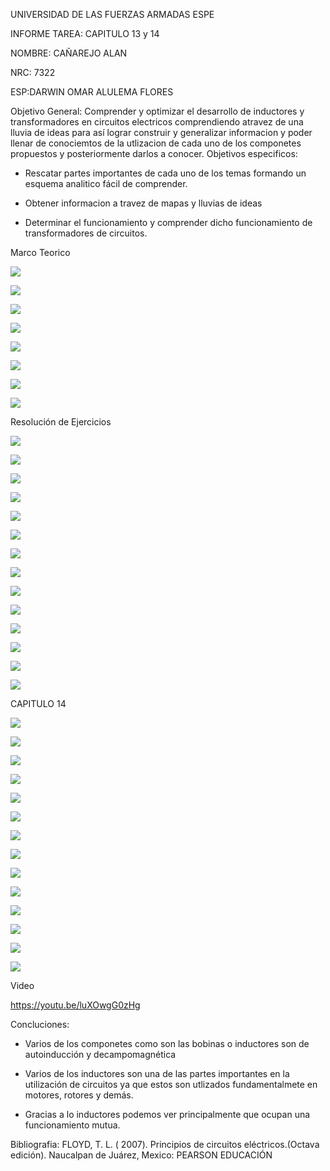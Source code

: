 UNIVERSIDAD DE LAS FUERZAS ARMADAS ESPE

INFORME TAREA: CAPITULO 13 y 14

NOMBRE: CAÑAREJO ALAN

NRC: 7322

ESP:DARWIN OMAR ALULEMA FLORES

Objetivo General: Comprender y optimizar el desarrollo  de  inductores y transformadores en circuitos electricos  comprendiendo atravez de una lluvia de ideas para así lograr construir y generalizar informacion y poder llenar de conociemtos de la utlizacion de cada uno de los componetes propuestos y posteriormente darlos a conocer.
Objetivos especificos:

* Rescatar partes importantes de cada uno de los temas formando un esquema analitico fácil de comprender.

* Obtener informacion a travez de mapas y lluvias de ideas 

* Determinar el funcionamiento y comprender dicho funcionamiento de transformadores de circuitos.

Marco Teorico

![](https://github.com/aicanarejo/-Informe-7/blob/main/29.png)

![](https://github.com/aicanarejo/-Informe-7/blob/main/30.png)

![](https://github.com/aicanarejo/-Informe-7/blob/main/31.png)

![](https://github.com/aicanarejo/-Informe-7/blob/main/32.png)

![](https://github.com/aicanarejo/-Informe-7/blob/main/33.png)

![](https://github.com/aicanarejo/-Informe-7/blob/main/34.png)

![](https://github.com/aicanarejo/-Informe-7/blob/main/35.png)

![](https://github.com/aicanarejo/-Informe-7/blob/main/36.png)


Resolución de Ejercicios


![](https://github.com/aicanarejo/-Informe-7/blob/main/1.png)

![](https://github.com/aicanarejo/-Informe-7/blob/main/2.png)

![](https://github.com/aicanarejo/-Informe-7/blob/main/3.png)

![](https://github.com/aicanarejo/-Informe-7/blob/main/4.png)

![](https://github.com/aicanarejo/-Informe-7/blob/main/5.png)

![](https://github.com/aicanarejo/-Informe-7/blob/main/6.png)

![](https://github.com/aicanarejo/-Informe-7/blob/main/7.png)

![](https://github.com/aicanarejo/-Informe-7/blob/main/8.png)

![](https://github.com/aicanarejo/-Informe-7/blob/main/9.png)

![](https://github.com/aicanarejo/-Informe-7/blob/main/10.png)

![](https://github.com/aicanarejo/-Informe-7/blob/main/11.png)

![](https://github.com/aicanarejo/-Informe-7/blob/main/12.png)

![](https://github.com/aicanarejo/-Informe-7/blob/main/13.png)

![](https://github.com/aicanarejo/-Informe-7/blob/main/14.png)

CAPITULO 14

![](https://github.com/aicanarejo/-Informe-7/blob/main/15.png)

![](https://github.com/aicanarejo/-Informe-7/blob/main/16.png)

![](https://github.com/aicanarejo/-Informe-7/blob/main/17.png)

![](https://github.com/aicanarejo/-Informe-7/blob/main/18.png)

![](https://github.com/aicanarejo/-Informe-7/blob/main/19.png)

![](https://github.com/aicanarejo/-Informe-7/blob/main/20.png)

![](https://github.com/aicanarejo/-Informe-7/blob/main/21.png)

![](https://github.com/aicanarejo/-Informe-7/blob/main/22.png)

![](https://github.com/aicanarejo/-Informe-7/blob/main/23.png)

![](https://github.com/aicanarejo/-Informe-7/blob/main/24.png)

![](https://github.com/aicanarejo/-Informe-7/blob/main/25.png)

![](https://github.com/aicanarejo/-Informe-7/blob/main/26.png)

![](https://github.com/aicanarejo/-Informe-7/blob/main/27.png)

![](https://github.com/aicanarejo/-Informe-7/blob/main/28.png)


Video

https://youtu.be/luXOwgG0zHg 

Concluciones:

* Varios de los componetes como son las bobinas o inductores son de autoinducción y decampomagnética

* Varios de los inductores son una de las partes importantes en la utilización de circuitos ya que estos son utlizados fundamentalmete en motores, rotores y demás.

* Gracias a lo inductores podemos ver principalmente que ocupan una funcionamiento mutua.

Bibliografia:
FLOYD, T. L. ( 2007). Principios de circuitos eléctricos.(Octava edición). Naucalpan de Juárez, Mexico: PEARSON EDUCACIÓN
